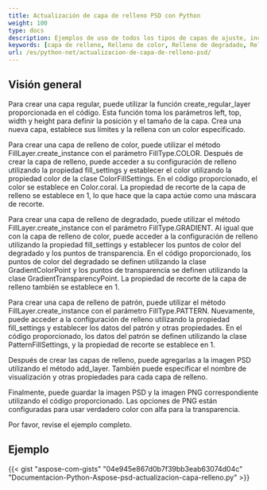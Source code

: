 ```yaml
---
title: Actualización de capa de relleno PSD con Python
weight: 100
type: docs
description: Ejemplos de uso de todos los tipos de capas de ajuste, incluyendo Relleno de color, Relleno de degradado y Relleno de patrón
keywords: [capa de relleno, Relleno de color, Relleno de degradado, Relleno de patrón, api de psd, python, ejemplo de código]
url: /es/python-net/actualizacion-de-capa-de-relleno-psd/
---
```


## **Visión general**

Para crear una capa regular, puede utilizar la función create_regular_layer proporcionada en el código. Esta función toma los parámetros left, top, width y height para definir la posición y el tamaño de la capa. Crea una nueva capa, establece sus límites y la rellena con un color especificado.

Para crear una capa de relleno de color, puede utilizar el método FillLayer.create_instance con el parámetro FillType.COLOR. Después de crear la capa de relleno, puede acceder a su configuración de relleno utilizando la propiedad fill_settings y establecer el color utilizando la propiedad color de la clase ColorFillSettings. En el código proporcionado, el color se establece en Color.coral. La propiedad de recorte de la capa de relleno se establece en 1, lo que hace que la capa actúe como una máscara de recorte.

Para crear una capa de relleno de degradado, puede utilizar el método FillLayer.create_instance con el parámetro FillType.GRADIENT. Al igual que con la capa de relleno de color, puede acceder a la configuración de relleno utilizando la propiedad fill_settings y establecer los puntos de color del degradado y los puntos de transparencia. En el código proporcionado, los puntos de color del degradado se definen utilizando la clase GradientColorPoint y los puntos de transparencia se definen utilizando la clase GradientTransparencyPoint. La propiedad de recorte de la capa de relleno también se establece en 1.

Para crear una capa de relleno de patrón, puede utilizar el método FillLayer.create_instance con el parámetro FillType.PATTERN. Nuevamente, puede acceder a la configuración de relleno utilizando la propiedad fill_settings y establecer los datos del patrón y otras propiedades. En el código proporcionado, los datos del patrón se definen utilizando la clase PatternFillSettings, y la propiedad de recorte se establece en 1.

Después de crear las capas de relleno, puede agregarlas a la imagen PSD utilizando el método add_layer. También puede especificar el nombre de visualización y otras propiedades para cada capa de relleno.

Finalmente, puede guardar la imagen PSD y la imagen PNG correspondiente utilizando el código proporcionado. Las opciones de PNG están configuradas para usar verdadero color con alfa para la transparencia.

Por favor, revise el ejemplo completo.

## **Ejemplo**
{{< gist "aspose-com-gists" "04e945e867d0b7f39bb3eab63074d04c" "Documentacion-Python-Aspose-psd-actualizacion-capa-relleno.py" >}}
